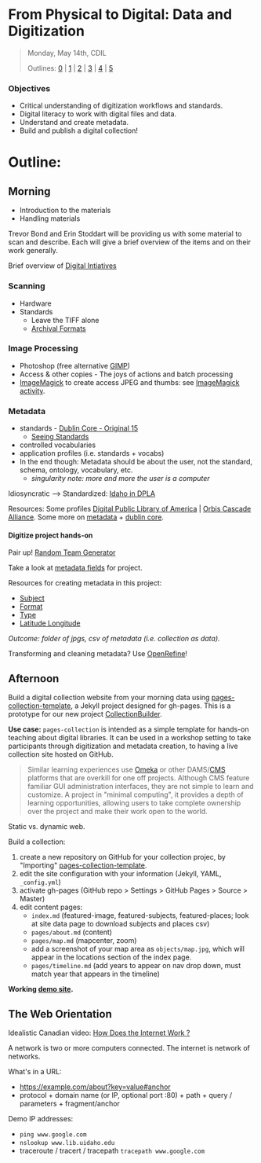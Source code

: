 # From Physical to Digital: Data and Digitization

> Monday, May 14th, CDIL
>
> Outlines: [0](day-0.md) | [1](day-1.md) | [2](day-2.md) | [3](day-3.md) | [4](day-4.md) | [5](day-5.md)

### Objectives

- Critical understanding of digitization workflows and standards.
- Digital literacy to work with digital files and data.
- Understand and create metadata.
- Build and publish a digital collection!

# Outline:

## Morning

- Introduction to the materials
- Handling materials

Trevor Bond and Erin Stoddart will be providing us with some material to scan and describe. Each will give a brief overview of the items and on their work generally.

Brief overview of [Digital Intiatives](https://www.lib.uidaho.edu/digital/)

### Scanning

- Hardware
- Standards        
    - Leave the TIFF alone
    - [Archival Formats](https://orbiscascadeccd.github.io/digprezsteps/formats.html)

### Image Processing

- Photoshop (free alternative [GIMP](https://www.gimp.org/))
- Access & other copies - The joys of actions and batch processing
- [ImageMagick](https://www.imagemagick.org/) to create access JPEG and thumbs: see [ImageMagick activity](https://github.com/PalouseDH/symposium/blob/master/notes/imagemagick.md).

### Metadata

- standards - [Dublin Core - Original 15](https://en.wikipedia.org/wiki/Dublin_Core#Dublin_Core_Metadata_Element_Set)
    - [Seeing Standards](http://jennriley.com/metadatamap/seeingstandards.pdf) 
- controlled vocabularies 
- application profiles (i.e. standards + vocabs)
- In the end though: Metadata should be about the user, not the standard, schema, ontology, vocabulary, etc. 
    - *singularity note: more and more the user is a computer*

Idiosyncratic --> Standardized: [Idaho in DPLA](https://dp.la/search?q=Idaho)

Resources: Some profiles [Digital Public Library of America](https://pro.dp.la/hubs/metadata-application-profile) | [Orbis Cascade Alliance](https://www.orbiscascade.org/dublin-core-best-practices/). 
Some more on [metadata](https://dpla.wpengine.com/wp-content/uploads/2018/01/PLPP_Using-Metadata_FINAL.pdf) + [dublin core](https://github.com/dcmi/repository/blob/master/mediawiki_wiki/User_Guide.md). 

#### Digitize project hands-on

Pair up! [Random Team Generator](https://palousedh.github.io/symposium/fellows/)

Take a look at [metadata fields](https://docs.google.com/spreadsheets/d/1v-17Tn3KVNXR_bvqYf-_1y2VRIjKVvySeJLPY7X1ebA/edit?usp=sharing) for project. 

Resources for creating metadata in this project:

- [Subject](http://www.getty.edu/research/tools/vocabularies/aat/)
- [Format](https://mwdl.org/docs/format_values.txt)
- [Type](https://mwdl.org/docs/AAT_subset.txt)
- [Latitude Longitude](https://itouchmap.com/latlong.html)

*Outcome: folder of jpgs, csv of metadata (i.e. collection as data).*

Transforming and cleaning metadata? Use [OpenRefine](http://openrefine.org/)!

## Afternoon

Build a digital collection website from your morning data using  [pages-collection-template](https://github.com/uidaholib/pages-collection-template), a Jekyll project designed for gh-pages.
This is a prototype for our new project [CollectionBuilder](https://collectionbuilder.github.io/).

**Use case:**
`pages-collection` is intended as a simple template for hands-on teaching about digital libraries.
It can be used in a workshop setting to take participants through digitization and metadata creation, to having a live collection site hosted on GitHub.

> Similar learning experiences use [Omeka](https://omeka.org/) or other DAMS/[CMS](https://en.wikipedia.org/wiki/Content_management_system) platforms that are overkill for one off projects.
> Although CMS feature familiar GUI administration interfaces, they are not simple to learn and customize.
> A project in "minimal computing", it provides a depth of learning opportunities, allowing users to take complete ownership over the project and make their work open to the world.

Static vs. dynamic web.

Build a collection: 

1. create a new repository on GitHub for your collection projec, by "Importing" [pages-collection-template](https://github.com/uidaholib/pages-collection-template).
2. edit the site configuration with your information (Jekyll, YAML, `_config.yml`)
3. activate gh-pages (GitHub repo > Settings > GitHub Pages > Source > Master)
4. edit content pages: 
    - `index.md` (featured-image, featured-subjects, featured-places; look at site data page to download subjects and places csv)
    - `pages/about.md` (content)
    - `pages/map.md` (mapcenter, zoom)
    - add a screenshot of your map area as `objects/map.jpg`, which will appear in the locations section of the index page.
    - `pages/timeline.md` (add years to appear on nav drop down, must match year that appears in the timeline)

**Working [demo site](https://uidaholib.github.io/pages-collection-template/).**

## The Web Orientation

Idealistic Canadian video: [How Does the Internet Work ?](https://youtu.be/i5oe63pOhLI)

A network is two or more computers connected.
The internet is network of networks.

What's in a URL:
- https://example.com/about?key=value#anchor
- protocol + domain name (or IP, optional port :80) + path + query / parameters + fragment/anchor

Demo IP addresses:
- `ping www.google.com`
- `nslookup www.lib.uidaho.edu`
- traceroute / tracert / tracepath `tracepath www.google.com`
